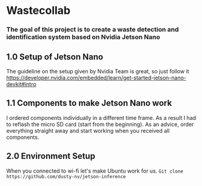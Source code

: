 # Wastecollab
### **The goal of this project is to create a waste detection and identification system based on Nvidia Jetson Nano**

## 1.0 Setup of Jetson Nano 
The guideline on the setup given by Nvidia Team is great, so just follow it https://developer.nvidia.com/embedded/learn/get-started-jetson-nano-devkit#intro

## 1.1 Components to make Jetson Nano work
I ordered components individually in a different time frame. As a result I had to reflash the micro SD card (start from the beginning). As an advice, order everything straight away and start working when you received all components. 

## 2.0 Environment Setup 
When you connected to wi-fi let's make Ubuntu work for us. 
`Git clone https://github.com/dusty-nv/jetson-inference`
